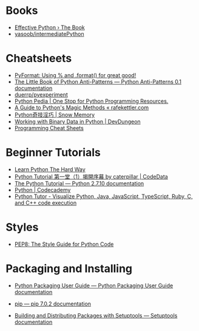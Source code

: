 # Books

* [Effective Python › The Book](http://www.effectivepython.com/)
* [yasoob/intermediatePython](https://github.com/yasoob/intermediatePython)

# Cheatsheets

* [PyFormat: Using % and .format() for great good!](http://pyformat.info)
* [The Little Book of Python Anti-Patterns — Python Anti-Patterns 0.1
  documentation](http://docs.quantifiedcode.com/python-anti-patterns/index.html)
* [duerrp/pyexperiment](https://github.com/duerrp/pyexperiment)
* [Python Pedia | One Stop for Python Programming Resources.](https://pythonpedia.com/)
* [A Guide to Python's Magic Methods « rafekettler.com](http://www.rafekettler.com/magicmethods.html)
* [Python奇技淫巧 | Snow Memory](http://andrewliu.in/2015/11/14/Python%E5%A5%87%E6%8A%80%E6%B7%AB%E5%B7%A7/)
* [Working with Binary Data in Python | DevDungeon](http://www.devdungeon.com/content/working-binary-data-python)
* [Programming Cheat Sheets](http://www.howindergg.com/python-cs)

# Beginner Tutorials

* [Learn Python The Hard Way](http://learnpythonthehardway.org/book/)
* [Python Tutorial 第一堂（1）揭開序幕 by caterpillar | CodeData](http://www.codedata.com.tw/python/python-tutorial-the-1st-class-1-preface)
* [The Python Tutorial — Python 2.7.10 documentation](https://docs.python.org/2/tutorial/)
* [Python | Codecademy](https://www.codecademy.com/en/tracks/python)
* [Python Tutor - Visualize Python, Java, JavaScript, TypeScript, Ruby, C, and C++ code
  execution](http://pythontutor.com/)

# Styles

* [PEP8: The Style Guide for Python Code](http://pep8.org/)

# Packaging and Installing

* [Python Packaging User Guide — Python Packaging User Guide
documentation](https://packaging.python.org/en/latest/index.html)

* [pip — pip 7.0.2 documentation](https://pip.pypa.io/en/stable/)

* [Building and Distributing Packages with Setuptools — Setuptools
documentation](http://pythonhosted.org/setuptools/setuptools.html)

